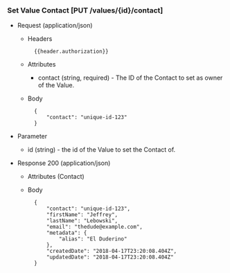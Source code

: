### Set Value Contact [PUT /values/{id}/contact]

+ Request (application/json)
    + Headers
    
            {{header.authorization}}

    + Attributes
        + contact (string, required) - The ID of the Contact to set as owner of the Value.
        
    + Body
    
            {
                "contact": "unique-id-123"
            }

+ Parameter
    + id (string) - the id of the Value to set the Contact of.

+ Response 200 (application/json)
    + Attributes (Contact)

    + Body

            {
                "contact": "unique-id-123",
                "firstName": "Jeffrey",
                "lastName": "Lebowski",
                "email": "thedude@example.com",
                "metadata": {
                    "alias": "El Duderino"
                },
                "createdDate": "2018-04-17T23:20:08.404Z",
                "updatedDate": "2018-04-17T23:20:08.404Z"
            }
